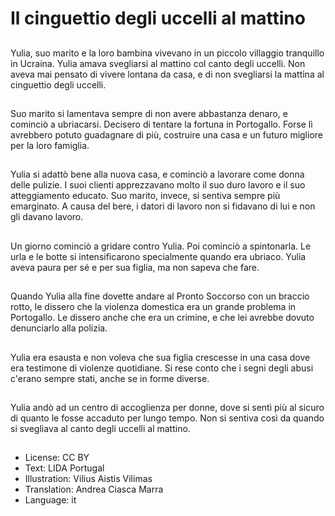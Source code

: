 # Il cinguettio degli uccelli al mattino

##
Yulia, suo marito e la loro bambina vivevano in un piccolo villaggio tranquillo in Ucraina. Yulia amava svegliarsi al mattino col canto degli uccelli. Non aveva mai pensato di vivere lontana da casa, e di non svegliarsi la mattina al cinguettio degli uccelli.

##
Suo marito si lamentava sempre di non avere abbastanza denaro, e cominciò a ubriacarsi. Decisero di tentare la fortuna in Portogallo. Forse lì avrebbero potuto guadagnare di più, costruire una casa e un futuro migliore per la loro famiglia.

##
Yulia si adattò bene alla nuova casa, e cominciò a lavorare come donna delle pulizie. I suoi clienti apprezzavano molto il suo duro lavoro e il suo atteggiamento educato. Suo marito, invece, si sentiva sempre più emarginato. A causa del bere, i datori di lavoro non si fidavano di lui e non gli davano lavoro.

##
Un giorno cominciò a gridare contro Yulia. Poi cominciò a spintonarla. Le urla e le botte si intensificarono specialmente quando era ubriaco. Yulia aveva paura per sé e per sua figlia, ma non sapeva che fare.

##
Quando Yulia alla fine dovette andare al Pronto Soccorso con un braccio rotto, le dissero che la violenza domestica era un grande problema in Portogallo. Le dissero anche che era un crimine, e che lei avrebbe dovuto denunciarlo alla polizia.

##
Yulia era esausta e non voleva che sua figlia crescesse in una casa dove era testimone di violenze quotidiane. Si rese conto che i segni degli abusi c'erano sempre stati, anche se in forme diverse.

##
Yulia andò ad un centro di accoglienza per donne, dove si sentì più al sicuro di quanto le fosse accaduto per lungo tempo. Non si sentiva così da quando si svegliava al canto degli uccelli al mattino.

##
* License: CC BY
* Text: LIDA Portugal
* Illustration: Vilius Aistis Vilimas
* Translation: Andrea Ciasca Marra
* Language: it
